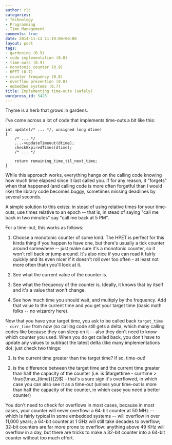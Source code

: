 ```yaml
---
author: rlc
categories:
- Technology
- Programming
- Time Management
comments: true
date: 2014-11-13 11:19:06+00:00
layout: post
tags:
- gardening (0.9)
- code implementation (0.8)
- time-outs (0.9)
- monotonic counter (0.9)
- HPET (0.7)
- counter frequency (0.8)
- overflow prevention (0.8)
- embedded systems (0.7)
title: Implementing time-outs (safely)
wordpress_id: 3423
---
```


Thyme is a herb that grows in gardens.

<!--more-->

I've come across a lot of code that implements time-outs a bit like this:

    int update(/* ... */, unsigned long dtime)
    {
        /* ... */
        ...->updateTimeout(dtime);
        checkExpiredTimes(dtime);
        /* ... */

        return remaining_time_til_next_time;
    }

While this approach works, everything hangs on the calling code knowing how much time elapsed since it last called you. If for any reason, it "forgets" when that happened (and calling code is more often forgetful than I would like) the library code becomes buggy, sometimes missing deadlines by several seconds.

A simple solution to this exists: in stead of using relative times for your time-outs, use times relative to an epoch -- that is, in stead of saying "call me back in two minutes" say "call me back at 5 PM".

For a time-out, this works as follows:

1. Choose a monotonic counter of some kind. The HPET is perfect for this kinda thing if you happen to have one, but there's usually a tick counter around somewhere -- just make sure it's a monotonic counter, so it won't roll back or jump around. It's also nice if you can read it fairly quickly and its even nicer if it doesn't roll over too often - at least not more often thatn you'll look at it.

2. See what the current value of the counter is.

3. See what the frequency of the counter is. Ideally, it knows that by itself and it's a value that won't change.

4. See how much time you should wait, and multiply by the frequency. Add that value to the current time and you get your target time (basic math folks -- no wizardry here).

Now that you have your target time, you ask to be called back `target_time - curr_time` from now (so calling code still gets a delta, which many calling codes like because they can sleep on it -- also they don't need to know which counter you used. When you do get called back, you don't have to update any values to subtract the latest delta (like many implementations do): just check two things:

1. is the current time greater than the target time? If so, time-out!

2. is the difference between the target time and the current time greater than half the capacity of the counter (i.e. is $targettime - currtime > \frac{\max_{time}}{2}$) - that's a sure sign it's overflowed, in which case you can also see it as a time-out (unless your time-out is more than half the capacity of the counter, in which case you need a better counter)

You don't need to check for overflows in most cases, because in most cases, your counter will never overflow: a 64-bit counter at 50 MHz -- which is fairly typical in some embedded systems -- will overflow in over 11,000 years; a 64-bit counter at 1 GHz will still take decades to overflow; 32-bit counters are far more prone to overflow: anything above 49 KHz will overflow in a day, but there are tricks to make a 32-bit counter into a 64-bit counter without too much effort.